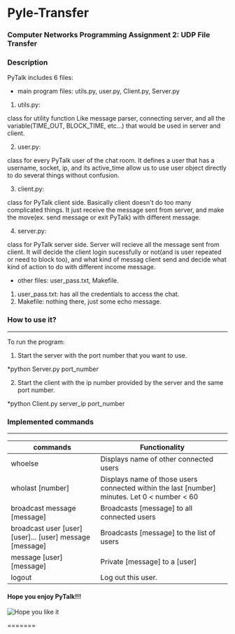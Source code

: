 # Pyle-Transfer
### Computer Networks Programming Assignment 2: UDP File Transfer

### Description

PyTalk includes 6 files:

- main program files: utils.py, user.py, Client.py, Server.py

1. utils.py:

  class for utility function
  Like message parser, connecting server,
  and all the variable(TIME_OUT, BLOCK_TIME, etc...)
  that would be used in server and client.

2. user.py:

  class for every PyTalk user of the chat room.
  It defines a user that has a username, socket, ip,
  and its active_time allow us to use user object
  directly to do several things without confusion.

3. client.py:

  class for PyTalk client side. Basically client doesn't do
  too many complicated things. It just receive the message
  sent from server, and make the move(ex. send message or
  exit PyTalk) with different message.

4. server.py:

  class for PyTalk server side. Server will recieve all
  the message sent from client. It will decide the client
  login sucessfully or not(and is user repeated or need to
  block too), and what kind of messag client send and decide
  what kind of action to do with different income message.

- other files: user_pass.txt, Makefile.

1. user_pass.txt: has all the credentials to access the chat.
2. Makefile: nothing there, just some echo message.

### How to use it?
------

To run the program:

1. Start the server with the port number that you want to use.

*python Server.py port_number

2. Start the client with the ip number provided by the server and the same port number.

*python Client.py server_ip port_number

### Implemented commands
------

|commands                       |Functionality                                 |
|-------------------------------|----------------------------------------------|
|whoelse                        |Displays name of other connected users        |
|wholast [number]               |Displays name of those users connected within the last [number] minutes. Let 0 < number < 60|
|broadcast message [message]    |Broadcasts [message] to all connected users   |
|broadcast user [user] [user]... [user] message [message]|Broadcasts [message] to the list of users      |
|message [user] [message]       |Private [message] to a [user]                 |
|logout                         |Log out this user.                            |


#### Hope you enjoy PyTalk!!!
![Hope you like it](http://cdn0.vox-cdn.com/assets/5057232/kerley_dance.gif)

=======
